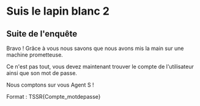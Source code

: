 # Suis le lapin blanc 2

## Suite de l'enquête

Bravo ! Grâce à vous nous savons que nous avons mis la main sur une machine prometteuse.

Ce n'est pas tout, vous devez maintenant trouver le compte de l'utilisateur ainsi que son mot de passe. 

Nous comptons sur vous Agent S !

Format : TSSR{Compte_motdepasse}
